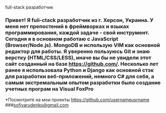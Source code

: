 full-stack разработчик 
### Привет! Я fuii-ctack разработчик из г. Херсон, Украина. У меня нет препостений в фреймворках и языках программирования, каждой задаче - свой инструмент. Сегодня я в основном работаю с JavaScript (Browser/Node.js). MongoDB и использую VIM как основной редактор для работы. Я уверенно пользуюсь Git и знаю верстку (HTML/CSS/LESS), иначе вы бы не увидели этот сайт созданный на базе <https://github.com/>. Несколько лет ранее я использовала Python и Django как основной стэк для разработки веб-приложений, немного C# для себя, а самым экстремальным опытом разработки было создание учетных програм на Visual FoxPro

*Посмотрите на мои проекты <https://github.com/usernameusrname>
###<sofiyarudenko@gmail.com>
